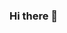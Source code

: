 ### Hi there 👋

<!--
**Akila-Widuruwan/Akila-Widuruwan** is a ✨ _special_ ✨ repository because its `README.md` (this file) appears on your GitHub profile.

Here are some ideas to get you started:

- 🔭 I’m currently working on @sl_media_tech
- 🌱 I’m currently learning at school
- 👉 Our Telegram Group : @SL_MEDIA_TECH_GRUOP
- 📫 How to reach me: akilawiduruwan@gmail.com
- 😄 Pronouns: Cutie Cat
- ⚡ Fun fact: ahhah
-->
